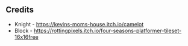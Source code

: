 ## Credits

* Knight - https://kevins-moms-house.itch.io/camelot
* Block - https://rottingpixels.itch.io/four-seasons-platformer-tileset-16x16free
